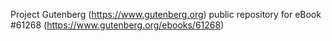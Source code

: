 Project Gutenberg (https://www.gutenberg.org) public repository for
eBook #61268 (https://www.gutenberg.org/ebooks/61268)
